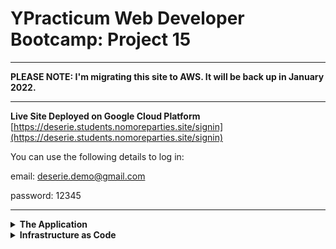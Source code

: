 # YPracticum Web Developer Bootcamp: Project 15

---

**PLEASE NOTE: I'm migrating this site to AWS. It will be back up in January 2022.**

---

**Live Site Deployed on Google Cloud Platform**
[https://deserie.students.nomoreparties.site/signin](https://deserie.students.nomoreparties.site/signin)

You can use the following details to log in:

email: deserie.demo@gmail.com

password: 12345

---

<details>
<summary><b>The Application</b></summary><p>

This is a 3-tier application with a React based frontend, Express.js API and MongoDB database.

## Functionality:

- Allows users to register and login using an email address and password. JWT have been used to ensure users don't have to re-enter their credentials when they revisit the site. Tokens are valid for 7 days.
- Allows users to update their profile name, profile picture and description
- Allows users to post/delete/like/dislike cards. Users can delete only the cards they themselves created.
- MongoDB is used for storing user and cards data
- Authentication using JSON web tokens
- Let's Encrypt SSL certificate
- Helmet used to secure HTTP headers returned by Express app
- CORS protection allows access only from selected routes
- Data validation with Celebrate and Joi
- Bcrypt used for password hashing.
- Winston is used to provide error and request logging for easier maintenance

</p></details>

<details>
<summary><b>Infrastructure as Code</b></summary><p>

1. I used HashiCorp's Packer to create a custom AMI (Amazon Machine Image). An Ansible provisioner installs Node, MongoDB, and Git onto an Ubuntu 18 image. I use this custom AMI to spin up EC2 instances in an Auto Scaling Group in step 2.

2. I used Terraform to provision the AWS infrastructure needed for this application to run, namely an AWS Auto Scaling Group that has a load balancer in front of it, as well as the necessary networking infrastructure such as the VPC, subnets and security groups.

The original project brief required us to host our application on a single VM. Running a single server however, presents the problem of a single point of failure. So the solution was to launch a cluster of EC2 Instances. I chose to make use of AWS Auto Scaling Groups which launches a cluster of EC2 Instances,monitors the health of each Instance, replaces failed Instances, and adjusts the size of the cluster in response to load.

Inside my main.tf I used a launch template to define how I wanted my Instances configured. For the _image_id_ I used the AMI ID of the custom AMI I created using Packer.

In the _auto-scaling_ resource block, I chose to have a desired capacity of 2 EC2 Instances running at all times, which if needed can scale up to a maximum of 3.

I also deployed a load balancer to distribute traffic across my servers through Amazon’s Elastic Load Balancer (ELB) service. AWS offers different types of load balancers. Since my application has no extreme performance requirements, I went with the Application Load Balancer.

By default, all AWS resources, including ALBs, don’t allow any incoming or outgoing traffic, so I ceated a new security group specifically for the ALB. It allows incoming requests on port 80 so that the load balancer can be accessed over HTTP, and outgoing requests on all ports so that the load balancer can perform health checks on the Instances.

</p></details>
